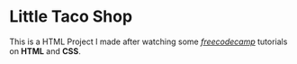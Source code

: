 # Little Taco Shop

This is a HTML Project I made after watching some [*freecodecamp*](https://freecodecamp.org) tutorials on **HTML** and **CSS**.
